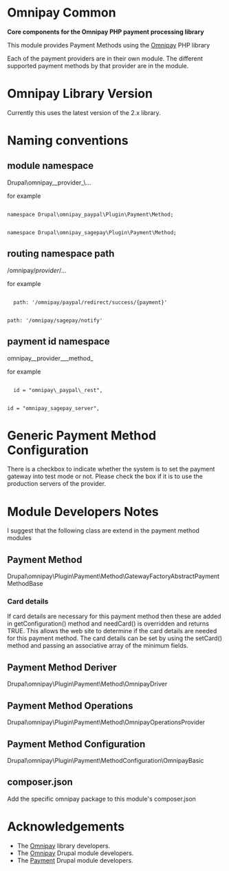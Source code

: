 # Omnipay Common

**Core components for the Omnipay PHP payment processing library**

This module provides Payment Methods using the [Omnipay](https://omnipay.thephpleague.com/)
PHP library

Each of the payment providers are in their own module. The different supported
payment methods by that provider are in the module.

# Omnipay Library Version
Currently this uses the latest version of the 2.x library.

# Naming conventions

## module namespace 
Drupal\\omnipay__provider_\\...

for example

<code>
namespace Drupal\omnipay_paypal\Plugin\Payment\Method;

namespace Drupal\omnipay_sagepay\Plugin\Payment\Method;
</code>

## routing namespace path
/omnipay/_provider_/...

for example

<code>
  path: '/omnipay/paypal/redirect/success/{payment}'

  path: '/omnipay/sagepay/notify'
</code>

## payment id namespace
omnipay__provider___method_

for example

<code>
  id = "omnipay\_paypal\_rest",

  id = "omnipay\_sagepay\_server",
</code>

# Generic Payment Method Configuration
There is a checkbox to indicate whether the system is to set the payment gateway
into test mode or not. Please check the box if it is to use the production
servers of the provider.

# Module Developers Notes
I suggest that the following class are extend in the payment method modules

## Payment Method
Drupal\omnipay\Plugin\Payment\Method\GatewayFactoryAbstractPaymentMethodBase

### Card details
If card details are necessary for this payment method then these are added in
getConfiguration() method and needCard() is overridden and returns TRUE. This
allows the web site to determine if the card details are needed for this payment
method. The card details can be set by using the setCard() method and passing an
associative array of the minimum fields.

## Payment Method Deriver
Drupal\omnipay\Plugin\Payment\Method\OmnipayDriver

## Payment Method Operations
Drupal\omnipay\Plugin\Payment\Method\OmnipayOperationsProvider

## Payment Method Configuration
Drupal\omnipay\Plugin\Payment\MethodConfiguration\OmnipayBasic

## composer.json
Add the specific omnipay package to this module's composer.json

# Acknowledgements
* The [Omnipay](https://omnipay.thephpleague.com/) library developers.
* The [Omnipay](https://www.drupal.org/project/omnipay) Drupal module developers.
* The [Payment](https://www.drupal.org/project/payment) Drupal module developers.
